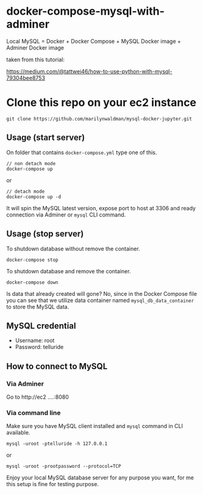 # docker-compose-mysql-with-adminer
Local MySQL = Docker + Docker Compose + MySQL Docker image + Adminer Docker image

taken from this tutorial:

https://medium.com/@tattwei46/how-to-use-python-with-mysql-79304bee8753

# Clone this repo on your ec2 instance

```aidl
git clone https://github.com/marilynwaldman/mysql-docker-jupyter.git
```

## Usage (start server)

On folder that contains `docker-compose.yml` type one of this.

```
// non detach mode
docker-compose up
```
or
```
// detach mode
docker-compose up -d
```

It will spin the MySQL latest version, expose port to host at 3306 and ready connection via Adminer or `mysql` CLI command.

## Usage (stop server)

To shutdown database without remove the container.

```
docker-compose stop
```

To shutdown database and remove the container.
```
docker-compose down
```

Is data that already created will gone? No, since in the Docker Compose file you can see that we utilize data container named `mysql_db_data_container` to store the MySQL data.

## MySQL credential

- Username: root
- Password: telluride

## How to connect to MySQL

### Via Adminer
Go to http://ec2 ....:8080

### Via command line
Make sure you have MySQL client installed and `mysql` command in CLI available.

```
mysql -uroot -ptelluride -h 127.0.0.1
```

or

```
mysql -uroot -prootpassword --protocol=TCP
```

Enjoy your local MySQL database server for any purpose you want, for me this setup is fine for testing purpose.
